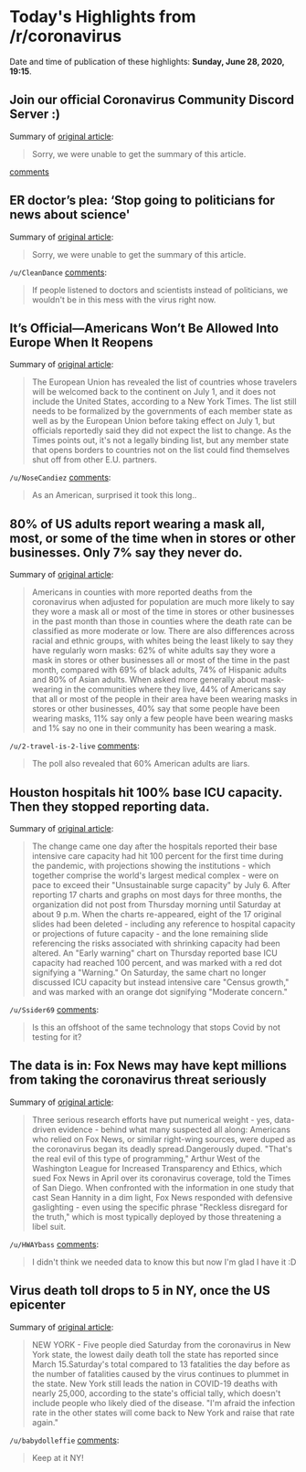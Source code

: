 # Today's Highlights from /r/coronavirus

Date and time of publication of these highlights: **Sunday, June 28, 2020, 19:15**.

## Join our official Coronavirus Community Discord Server :)

Summary of [original article](https://discord.gg/am4pRkj):

> Sorry, we were unable to get the summary of this article.

[comments](https://www.reddit.com/r/Coronavirus/comments/hhqtzj/join_our_official_coronavirus_community_discord/)

## ER doctor’s plea: ‘Stop going to politicians for news about science'

Summary of [original article](http://www.msnbc.com/node/1371336):

> Sorry, we were unable to get the summary of this article.

`/u/CleanDance` [comments](https://www.reddit.com/r/Coronavirus/comments/hhiwev/er_doctors_plea_stop_going_to_politicians_for/):

> If people listened to doctors and scientists instead of politicians, we wouldn't be in this mess with the virus right now.

## It’s Official—Americans Won’t Be Allowed Into Europe When It Reopens

Summary of [original article](https://www.afar.com/magazine/europe-finally-set-to-reopen-but-not-to-us-travelers):

> The European Union has revealed the list of countries whose travelers will be welcomed back to the continent on July 1, and it does not include the United States, according to a New York Times. The list still needs to be formalized by the governments of each member state as well as by the European Union before taking effect on July 1, but officials reportedly said they did not expect the list to change. As the Times points out, it's not a legally binding list, but any member state that opens borders to countries not on the list could find themselves shut off from other E.U. partners.

`/u/NoseCandiez` [comments](https://www.reddit.com/r/Coronavirus/comments/hhgc4u/its_officialamericans_wont_be_allowed_into_europe/):

> As an American, surprised it took this long..

## 80% of US adults report wearing a mask all, most, or some of the time when in stores or other businesses. Only 7% say they never do.

Summary of [original article](https://www.pewresearch.org/fact-tank/2020/06/23/most-americans-say-they-regularly-wore-a-mask-in-stores-in-the-past-month-fewer-see-others-doing-it/):

> Americans in counties with more reported deaths from the coronavirus when adjusted for population are much more likely to say they wore a mask all or most of the time in stores or other businesses in the past month than those in counties where the death rate can be classified as more moderate or low. There are also differences across racial and ethnic groups, with whites being the least likely to say they have regularly worn masks: 62% of white adults say they wore a mask in stores or other businesses all or most of the time in the past month, compared with 69% of black adults, 74% of Hispanic adults and 80% of Asian adults. When asked more generally about mask-wearing in the communities where they live, 44% of Americans say that all or most of the people in their area have been wearing masks in stores or other businesses, 40% say that some people have been wearing masks, 11% say only a few people have been wearing masks and 1% say no one in their community has been wearing a mask.

`/u/2-travel-is-2-live` [comments](https://www.reddit.com/r/Coronavirus/comments/hhes1x/80_of_us_adults_report_wearing_a_mask_all_most_or/):

> The poll also revealed that 60% American adults  are liars.

## Houston hospitals hit 100% base ICU capacity. Then they stopped reporting data.

Summary of [original article](https://www.houstonchronicle.com/news/houston-texas/houston/article/Houston-hospitals-hit-100-base-ICU-capacity-15372256.php):

> The change came one day after the hospitals reported their base intensive care capacity had hit 100 percent for the first time during the pandemic, with projections showing the institutions - which together comprise the world's largest medical complex - were on pace to exceed their "Unsustainable surge capacity" by July 6. After reporting 17 charts and graphs on most days for three months, the organization did not post from Thursday morning until Saturday at about 9 p.m. When the charts re-appeared, eight of the 17 original slides had been deleted - including any reference to hospital capacity or projections of future capacity - and the lone remaining slide referencing the risks associated with shrinking capacity had been altered. An "Early warning" chart on Thursday reported base ICU capacity had reached 100 percent, and was marked with a red dot signifying a "Warning." On Saturday, the same chart no longer discussed ICU capacity but instead intensive care "Census growth," and was marked with an orange dot signifying "Moderate concern."

`/u/Ssider69` [comments](https://www.reddit.com/r/Coronavirus/comments/hhkl37/houston_hospitals_hit_100_base_icu_capacity_then/):

> Is this an offshoot of the same technology that stops Covid by not testing for it?

## The data is in: Fox News may have kept millions from taking the coronavirus threat seriously

Summary of [original article](https://www.washingtonpost.com/lifestyle/media/the-data-is-in-fox-news-may-have-kept-millions-from-taking-the-coronavirus-threat-seriously/2020/06/26/60d88aa2-b7c3-11ea-a8da-693df3d7674a_story.html):

> Three serious research efforts have put numerical weight - yes, data-driven evidence - behind what many suspected all along: Americans who relied on Fox News, or similar right-wing sources, were duped as the coronavirus began its deadly spread.Dangerously duped. "That's the real evil of this type of programming," Arthur West of the Washington League for Increased Transparency and Ethics, which sued Fox News in April over its coronavirus coverage, told the Times of San Diego. When confronted with the information in one study that cast Sean Hannity in a dim light, Fox News responded with defensive gaslighting - even using the specific phrase "Reckless disregard for the truth," which is most typically deployed by those threatening a libel suit.

`/u/HWAYbass` [comments](https://www.reddit.com/r/Coronavirus/comments/hhhk7t/the_data_is_in_fox_news_may_have_kept_millions/):

> I didn't think we needed data to know this but now I'm glad I have it :D

## Virus death toll drops to 5 in NY, once the US epicenter

Summary of [original article](https://apnews.com/402794102d843f3e04b0128238993110):

> NEW YORK - Five people died Saturday from the coronavirus in New York state, the lowest daily death toll the state has reported since March 15.Saturday's total compared to 13 fatalities the day before as the number of fatalities caused by the virus continues to plummet in the state. New York still leads the nation in COVID-19 deaths with nearly 25,000, according to the state's official tally, which doesn't include people who likely died of the disease. "I'm afraid the infection rate in the other states will come back to New York and raise that rate again."

`/u/babydolleffie` [comments](https://www.reddit.com/r/Coronavirus/comments/hhjdj2/virus_death_toll_drops_to_5_in_ny_once_the_us/):

> Keep at it NY!

